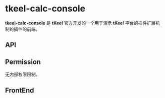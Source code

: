 # tkeel-calc-console
**tkeel-calc-console** 是 **tKeel** 官方开发的一个用于演示 **tKeel** 平台的插件扩展机制的插件的前端。

## API

## Permission
无内部权限限制。

## FrontEnd
